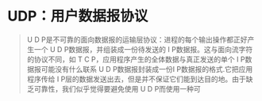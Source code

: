 # UDP：用户数据报协议
> U D P是不可靠的面向数据报的运输层协议：进程的每个输出操作都正好产生一个 U D P数据报，并组装成一份待发送的 I P数据报。这与面向流字符的协议不同，如 T C P，应用程序产生的全体数据与真正发送的单个 I P数据报可能没有什么联系 U D P数据报封装成一份I P数据报的格式.它把应用程序传给 I P层的数据发送出去，但是并不保证它们能到达目的地。由于缺乏可靠性，我们似乎觉得要避免使用 U D P而使用一种可
